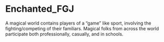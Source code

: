 # Enchanted_FGJ
A magical world contains players of a “game” like sport, involving the fighting/competing of their familiars. 
Magical folks from across the world participate both professionally, casually, and in schools.
